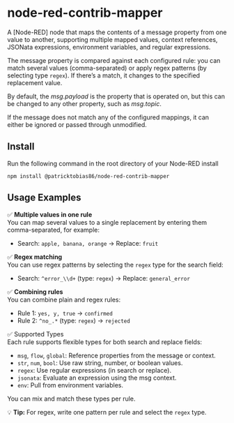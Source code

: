 node-red-contrib-mapper
=======================

A [Node-RED] node that maps the contents of a message property from one value to another, supporting multiple mapped values, context references, JSONata expressions, environment variables, and regular expressions.

The message property is compared against each configured rule: you can match several values (comma-separated) or apply regex patterns (by selecting type `regex`). If there’s a match, it changes to the specified replacement value.

By default, the *msg.payload* is the property that is operated on, but this can be changed to any other property, such as *msg.topic*.

If the message does not match any of the configured mappings, it can either be ignored or passed through unmodified.

Install
-------

Run the following command in the root directory of your Node-RED install

    npm install @patricktobias86/node-red-contrib-mapper

Usage Examples
--------------

✅ **Multiple values in one rule**  
You can map several values to a single replacement by entering them comma-separated, for example:  
- Search: `apple, banana, orange` → Replace: `fruit`

✅ **Regex matching**  
You can use regex patterns by selecting the `regex` type for the search field:  
- Search: `^error_\\d+` (type: `regex`) → Replace: `general_error`

✅ **Combining rules**  
You can combine plain and regex rules:  
- Rule 1: `yes, y, true` → `confirmed`  
- Rule 2: `^no_.*` (type: `regex`) → `rejected`

✅ Supported Types  
Each rule supports flexible types for both search and replace fields:

- `msg`, `flow`, `global`: Reference properties from the message or context.
- `str`, `num`, `bool`: Use raw string, number, or boolean values.
- `regex`: Use regular expressions (in search or replace).
- `jsonata`: Evaluate an expression using the msg context.
- `env`: Pull from environment variables.

You can mix and match these types per rule.

💡 **Tip:** For regex, write one pattern per rule and select the `regex` type.